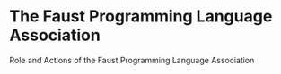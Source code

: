 # The Faust Programming Language Association

Role and Actions of the Faust Programming Language Association
